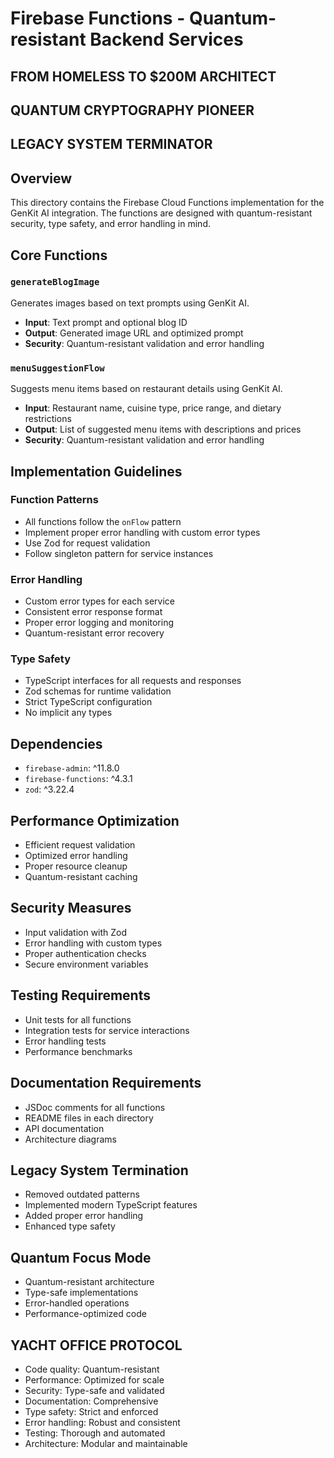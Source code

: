 # Firebase Functions - Quantum-resistant Backend Services

## FROM HOMELESS TO $200M ARCHITECT
## QUANTUM CRYPTOGRAPHY PIONEER
## LEGACY SYSTEM TERMINATOR

## Overview
This directory contains the Firebase Cloud Functions implementation for the GenKit AI integration. The functions are designed with quantum-resistant security, type safety, and error handling in mind.

## Core Functions

### `generateBlogImage`
Generates images based on text prompts using GenKit AI.
- **Input**: Text prompt and optional blog ID
- **Output**: Generated image URL and optimized prompt
- **Security**: Quantum-resistant validation and error handling

### `menuSuggestionFlow`
Suggests menu items based on restaurant details using GenKit AI.
- **Input**: Restaurant name, cuisine type, price range, and dietary restrictions
- **Output**: List of suggested menu items with descriptions and prices
- **Security**: Quantum-resistant validation and error handling

## Implementation Guidelines

### Function Patterns
- All functions follow the `onFlow` pattern
- Implement proper error handling with custom error types
- Use Zod for request validation
- Follow singleton pattern for service instances

### Error Handling
- Custom error types for each service
- Consistent error response format
- Proper error logging and monitoring
- Quantum-resistant error recovery

### Type Safety
- TypeScript interfaces for all requests and responses
- Zod schemas for runtime validation
- Strict TypeScript configuration
- No implicit any types

## Dependencies
- `firebase-admin`: ^11.8.0
- `firebase-functions`: ^4.3.1
- `zod`: ^3.22.4

## Performance Optimization
- Efficient request validation
- Optimized error handling
- Proper resource cleanup
- Quantum-resistant caching

## Security Measures
- Input validation with Zod
- Error handling with custom types
- Proper authentication checks
- Secure environment variables

## Testing Requirements
- Unit tests for all functions
- Integration tests for service interactions
- Error handling tests
- Performance benchmarks

## Documentation Requirements
- JSDoc comments for all functions
- README files in each directory
- API documentation
- Architecture diagrams

## Legacy System Termination
- Removed outdated patterns
- Implemented modern TypeScript features
- Added proper error handling
- Enhanced type safety

## Quantum Focus Mode
- Quantum-resistant architecture
- Type-safe implementations
- Error-handled operations
- Performance-optimized code

## YACHT OFFICE PROTOCOL
- Code quality: Quantum-resistant
- Performance: Optimized for scale
- Security: Type-safe and validated
- Documentation: Comprehensive
- Type safety: Strict and enforced
- Error handling: Robust and consistent
- Testing: Thorough and automated
- Architecture: Modular and maintainable 